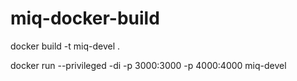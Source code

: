 # miq-docker-build

docker build -t miq-devel .

docker run --privileged -di -p 3000:3000 -p 4000:4000 miq-devel
